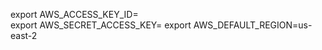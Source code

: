 export AWS_ACCESS_KEY_ID=                        
export AWS_SECRET_ACCESS_KEY=
export AWS_DEFAULT_REGION=us-east-2